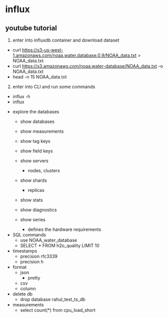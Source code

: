 
# influx

## youtube tutorial
1. enter into influxdb container and download dataset
- curl https://s3-us-west-1.amazonaws.com/noaa.water.database.0.9/NOAA_data.txt > NOAA_data.txt
- curl https://s3.amazonaws.com/noaa.water-database/NOAA_data.txt -o NOAA_data.txt
- head -n 15 NOAA_data.txt

2. enter into CLI and run some commands
- influx -h
- influx
* explore the databases
	- show databases
	- show measurements
	- show tag keys
	- show field keys

	- show servers
		- nodes, clusters
	- show shards
		- replicas

	- show stats
	- show diagnostics

	- show series
		- defines the hardware requirements
* SQL commands
	- use NOAA_water_database
	- SELECT * FROM h2o_quality LIMIT 10
* timestamps
	- precision rfc3339
	- precision h
* format
	- json
		- pretty
	- csv
	- column
* delete db
	- drop database rahul_test_ts_db
* measurements
	- select count(*) from cpu_load_short
